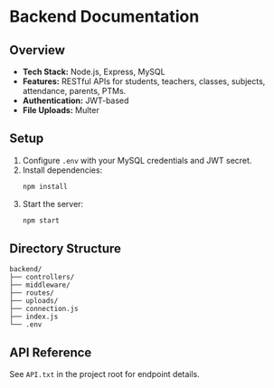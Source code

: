 # Backend Documentation

## Overview

- **Tech Stack:** Node.js, Express, MySQL
- **Features:** RESTful APIs for students, teachers, classes, subjects, attendance, parents, PTMs.
- **Authentication:** JWT-based
- **File Uploads:** Multer

## Setup

1. Configure `.env` with your MySQL credentials and JWT secret.
2. Install dependencies:
   ```sh
   npm install
   ```
3. Start the server:
   ```sh
   npm start
   ```

## Directory Structure

```
backend/
├── controllers/
├── middleware/
├── routes/
├── uploads/
├── connection.js
├── index.js
└── .env
```

## API Reference

See `API.txt` in the project root for endpoint details.
